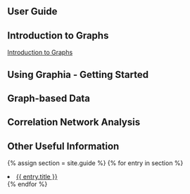## User Guide

## Introduction to Graphs

[Introduction to Graphs]({{site.url}}/guide/graph_introduction.html)



## Using Graphia - Getting Started
## Graph-based Data
## Correlation Network Analysis
## Other Useful Information

{% assign section = site.guide %}
{% for entry in section %}
  <li>
    <a href="{{ entry.url }}">{{ entry.title }}</a>
  </li>
{% endfor %}
</ul>
